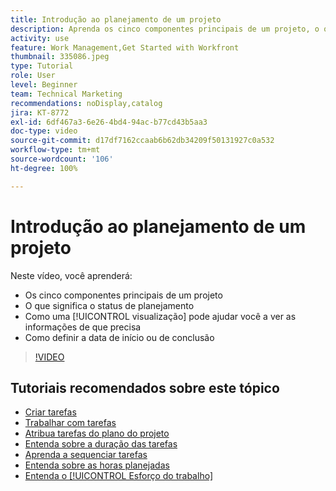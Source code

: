 ```yaml
---
title: Introdução ao planejamento de um projeto
description: Aprenda os cinco componentes principais de um projeto, o que significa o status, como uma [!UICONTROL visualização] pode ajudar você a ver informações relevantes e como definir a data de início ou de vencimento.
activity: use
feature: Work Management,Get Started with Workfront
thumbnail: 335086.jpeg
type: Tutorial
role: User
level: Beginner
team: Technical Marketing
recommendations: noDisplay,catalog
jira: KT-8772
exl-id: 6df467a3-6e26-4bd4-94ac-b77cd43b5aa3
doc-type: video
source-git-commit: d17df7162ccaab6b62db34209f50131927c0a532
workflow-type: tm+mt
source-wordcount: '106'
ht-degree: 100%

---
```


# Introdução ao planejamento de um projeto

Neste vídeo, você aprenderá:

* Os cinco componentes principais de um projeto
* O que significa o status de planejamento
* Como uma [!UICONTROL visualização] pode ajudar você a ver as informações de que precisa
* Como definir a data de início ou de conclusão

>[!VIDEO](https://video.tv.adobe.com/v/335086/?quality=12&learn=on&enablevpops)

## Tutoriais recomendados sobre este tópico

* [Criar tarefas](/help/manage-work/tasks/how-to-create-tasks.md)
* [Trabalhar com tarefas](/help/manage-work/tasks/work-with-tasks.md)
* [Atribua tarefas do plano do projeto](/help/manage-work/tasks/assign-tasks-from-the-project-plan.md)
* [Entenda sobre a duração das tarefas](/help/manage-work/tasks/understand-task-durations.md)
* [Aprenda a sequenciar tarefas](/help/manage-work/tasks/learn-to-sequence-tasks.md)
* [Entenda sobre as horas planejadas](/help/manage-work/tasks/understand-planned-hours.md)
* [Entenda o [!UICONTROL Esforço do trabalho]](/help/manage-work/tasks/understand-work-effort.md)
